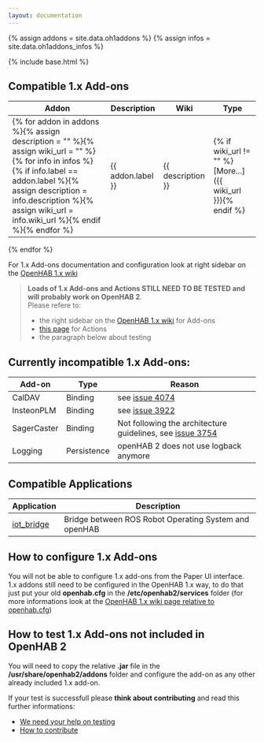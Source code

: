 ```yaml
---
layout: documentation
---
```


{% assign addons = site.data.oh1addons %}
{% assign infos = site.data.oh1addons_infos %}

{% include base.html %}

## Compatible 1.x Add-ons

| Addon | Description | Wiki | Type |
|-------|-------------|------|------|
{% for addon in addons %}{% assign description = "" %}{% assign wiki_url = "" %}{% for info in infos %}{% if info.label == addon.label %}{% assign description = info.description %}{% assign wiki_url = info.wiki_url %}{% endif %}{% endfor %}| {{ addon.label }} | {{ description }} | {% if wiki_url != "" %}[More...]({{ wiki_url }}){% endif %} | {{ addon.category }} |
{% endfor %}

For 1.x Add-ons documentation and configuration look at right sidebar on the [OpenHAB 1.x wiki](https://github.com/openhab/openhab/wiki/Configuring-the-openHAB-runtime)

> **Loads of 1.x Add-ons and Actions STILL NEED TO BE TESTED and will probably work on OpenHAB 2**.  
> Please refere to:
> 
> * the right sidebar on the [OpenHAB 1.x wiki](https://github.com/openhab/openhab/wiki/Configuring-the-openHAB-runtime) for Add-ons
> * [this page](https://github.com/openhab/openhab/wiki/Actions) for Actions
> * the paragraph below about testing

## Currently incompatible 1.x Add-ons:

| Add-on | Type | Reason
|--------|------|------|
| CalDAV | Binding | see [issue 4074](https://github.com/openhab/openhab/issues/4074) |
| InsteonPLM | Binding | see [issue 3922](https://github.com/openhab/openhab/issues/3922) |
| SagerCaster | Binding | Not following the architecture guidelines, see [issue 3754](https://github.com/openhab/openhab/issues/3754) |
| Logging | Persistence | openHAB 2 does not use logback anymore |

## Compatible Applications

| Application | Description |
|-------|----------------------|
| [iot_bridge](https://github.com/openhab/openhab/wiki/ROS-Robot-Operating-System) | Bridge between ROS Robot Operating System and openHAB |

## How to configure 1.x Add-ons

You will not be able to configure 1.x add-ons from the Paper UI interface.  
1.x addons still need to be configured in the OpenHAB 1.x way, to do that just put your old **openhab.cfg** in the **/etc/openhab2/services** folder (for more informations look at the [OpenHAB 1.x wiki page relative to openhab.cfg](https://github.com/openhab/openhab/wiki/Configuring-the-openHAB-runtime#general-configuration---openhabcfg))

## How to test 1.x Add-ons not included in OpenHAB 2

You will need to copy the relative **.jar** file in the **/usr/share/openhab2/addons** folder and configure the add-on as any other already included 1.x add-on.

If your test is successfull please **think about contributing** and read this further informations:

* [We need your help on testing](https://community.openhab.org/t/we-need-your-help-on-testing/298)
* [How to contribute](https://github.com/openhab/openhab/wiki/How-To-Contribute#a-note-on-openhab-2-compatibility)